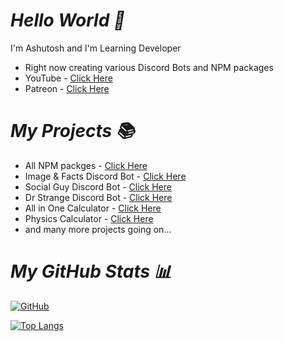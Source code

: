 # _Hello World 👋_

I'm Ashutosh and I'm Learning Developer

- Right now creating various Discord Bots and NPM packages
- YouTube - [Click Here](https://youtube.com/c/AshusCoding)
- Patreon - [Click Here](https://patreon.com/ashutoshswamy)

# _My Projects 📚_

- All NPM packges - [Click Here](https://npmjs.com/~dummyboy397)
- Image & Facts Discord Bot - [Click Here](https://top.gg/bot/841586414600585216)
- Social Guy Discord Bot - [Click Here](https://top.gg/bot/843876730603307008)
- Dr Strange Discord Bot - [Click Here](https://top.gg/bot/935229681718952008)
- All in One Calculator - [Click Here](https://mathrockz.netlify.app)
- Physics Calculator - [Click Here](https://physicsrockz.netlify.app)
- and many more projects going on...

# _My GitHub Stats 📊_

[![GitHub](https://github-readme-stats.vercel.app/api?username=ItzAshu397&theme=tokyonight)](https://github.com/ItzAshu397)

[![Top Langs](https://github-readme-stats.vercel.app/api/top-langs/?username=ItzAshu397&theme=tokyonight&layout=compact)](https://github.com/ItzAshu397)
